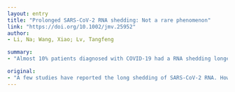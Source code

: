 ```yaml
---
layout: entry
title: "Prolonged SARS-CoV-2 RNA shedding: Not a rare phenomenon"
link: "https://doi.org/10.1002/jmv.25952"
author:
- Li, Na; Wang, Xiao; Lv, Tangfeng

summary:
- "Almost 10% patients diagnosed with COVID-19 had a RNA shedding longer than 30 days even if the symptom elimination. The IgM was in a high level in the 9(th) week after symptom onset in these prolonged-RNA-shedding patients. Further study should be conducted to know the infectivity of the virus. This article is protected by copyright. All rights reserved."

original:
- "A few studies have reported the long shedding of SARS-CoV-2 RNA. However, the duration of RNA shedding in Wuhan is rarely known and the meaning of the prolonged shedding is still under investigation. Almost 10% patients diagnosed of COVID-19 had a RNA shedding longer than 30 days even if the symptom elimination. The IgM was in a high level in the 9(th) week after symptom onset in these prolonged-RNA-shedding patients. Further study should be conducted to know the infectivity of the virus and the relationship between RNA shedding and antibody expression. This article is protected by copyright. All rights reserved."
---
```



